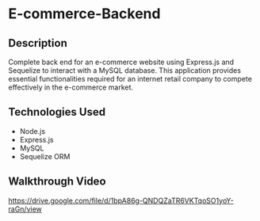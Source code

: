 # E-commerce-Backend

## Description
Complete back end for an e-commerce website using Express.js and Sequelize to interact with a MySQL database. This application provides essential functionalities required for an internet retail company to compete effectively in the e-commerce market.

## Technologies Used
- Node.js
- Express.js
- MySQL
- Sequelize ORM

## Walkthrough Video
https://drive.google.com/file/d/1bpA86g-QNDQZaTR6VKTqoSO1yoY-raGn/view
